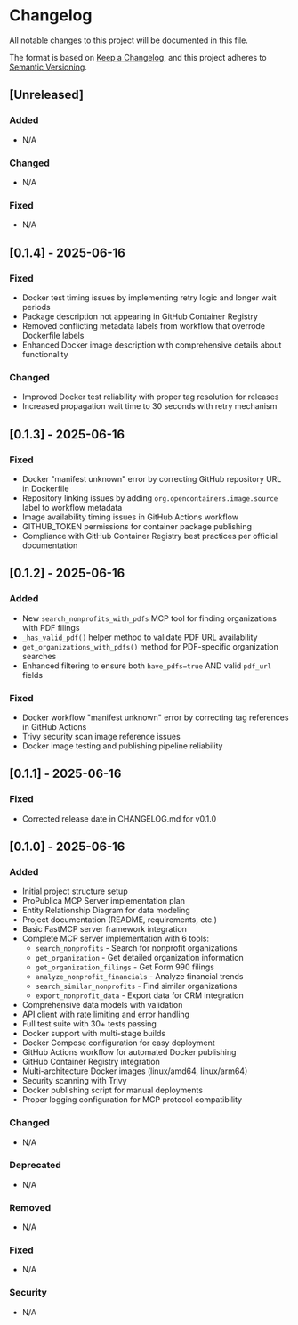 # Changelog

All notable changes to this project will be documented in this file.

The format is based on [Keep a Changelog](https://keepachangelog.com/en/1.0.0/),
and this project adheres to [Semantic Versioning](https://semver.org/spec/v2.0.0.html).

## [Unreleased]

### Added
- N/A

### Changed
- N/A

### Fixed
- N/A

## [0.1.4] - 2025-06-16

### Fixed
- Docker test timing issues by implementing retry logic and longer wait periods
- Package description not appearing in GitHub Container Registry
- Removed conflicting metadata labels from workflow that overrode Dockerfile labels
- Enhanced Docker image description with comprehensive details about functionality

### Changed
- Improved Docker test reliability with proper tag resolution for releases
- Increased propagation wait time to 30 seconds with retry mechanism

## [0.1.3] - 2025-06-16

### Fixed
- Docker "manifest unknown" error by correcting GitHub repository URL in Dockerfile
- Repository linking issues by adding `org.opencontainers.image.source` label to workflow metadata
- Image availability timing issues in GitHub Actions workflow
- GITHUB_TOKEN permissions for container package publishing
- Compliance with GitHub Container Registry best practices per official documentation

## [0.1.2] - 2025-06-16

### Added
- New `search_nonprofits_with_pdfs` MCP tool for finding organizations with PDF filings
- `_has_valid_pdf()` helper method to validate PDF URL availability
- `get_organizations_with_pdfs()` method for PDF-specific organization searches
- Enhanced filtering to ensure both `have_pdfs=true` AND valid `pdf_url` fields

### Fixed
- Docker workflow "manifest unknown" error by correcting tag references in GitHub Actions
- Trivy security scan image reference issues
- Docker image testing and publishing pipeline reliability

## [0.1.1] - 2025-06-16

### Fixed
- Corrected release date in CHANGELOG.md for v0.1.0

## [0.1.0] - 2025-06-16

### Added
- Initial project structure setup
- ProPublica MCP Server implementation plan
- Entity Relationship Diagram for data modeling
- Project documentation (README, requirements, etc.)
- Basic FastMCP server framework integration
- Complete MCP server implementation with 6 tools:
  - `search_nonprofits` - Search for nonprofit organizations
  - `get_organization` - Get detailed organization information
  - `get_organization_filings` - Get Form 990 filings
  - `analyze_nonprofit_financials` - Analyze financial trends
  - `search_similar_nonprofits` - Find similar organizations
  - `export_nonprofit_data` - Export data for CRM integration
- Comprehensive data models with validation
- API client with rate limiting and error handling
- Full test suite with 30+ tests passing
- Docker support with multi-stage builds
- Docker Compose configuration for easy deployment
- GitHub Actions workflow for automated Docker publishing
- GitHub Container Registry integration
- Multi-architecture Docker images (linux/amd64, linux/arm64)
- Security scanning with Trivy
- Docker publishing script for manual deployments
- Proper logging configuration for MCP protocol compatibility

### Changed
- N/A

### Deprecated
- N/A

### Removed
- N/A

### Fixed
- N/A

### Security
- N/A 